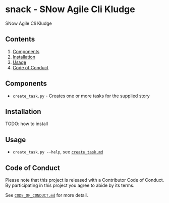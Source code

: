 snack - SNow Agile Cli Kludge
=============================

SNow Agile Cli Kludge

Contents
--------

 1. [Components](#components)
 2. [Installation](#installation)
 3. [Usage](#usage)
 4. [Code of Conduct](#code-of-conduct)

Components
----------

* `create_task.py` - Creates one or more tasks for the supplied story

Installation
------------

TODO: how to install

Usage
-----

* `create_task.py --help`, see [`create_task.md`](create_task.md)


Code of Conduct
---------------

Please note that this project is released with a Contributor Code of
Conduct. By participating in this project you agree to abide by its terms.

See [`CODE_OF_CONDUCT.md`](CODE_OF_CONDUCT.md) for more detail.


